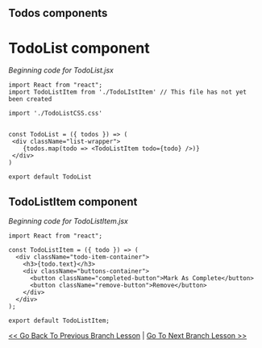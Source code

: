 ## Todos components

# TodoList component
*Beginning code for TodoList.jsx*
```
import React from "react";
import TodoListItem from './TodoLIstItem' // This file has not yet been created

import './TodoListCSS.css'


const TodoList = ({ todos }) => (
 <div className="list-wrapper">
    {todos.map(todo => <TodoListItem todo={todo} />)}
 </div>
) 

export default TodoList
```

## TodoListItem component
*Beginning code for TodoListItem.jsx*
```
import React from "react";

const TodoListItem = ({ todo }) => (
  <div className="todo-item-container">
    <h3>{todo.text}</h3>
    <div className="buttons-container">
      <button className="completed-button">Mark As Complete</button>
      <button className="remove-button">Remove</button>
    </div>
  </div>
);

export default TodoListItem;
```








[<< Go Back To Previous Branch Lesson](https://github.com/yourwpmadesimple/modern-react-projects/tree/Lesson-1_Todos_ListComponent) | [Go To Next Branch Lesson >>](https://github.com/yourwpmadesimple/modern-react-projects/tree/Lesson-3_Todos_NewTodoForm)
